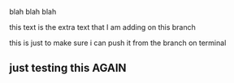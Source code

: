 blah blah blah

this text is the extra text that I am adding on this branch

this is just to make sure i can push it from the branch on terminal

## just testing this AGAIN
